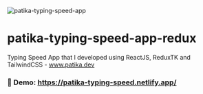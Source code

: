 ![patika-typing-speed-app](https://user-images.githubusercontent.com/68701178/230008681-fb50e96e-4b1e-4312-a86f-c5f329c0e19c.png)


# patika-typing-speed-app-redux
Typing Speed App that I developed using ReactJS, ReduxTK and TailwindCSS - www.patika.dev

### 🚀 Demo: https://patika-typing-speed.netlify.app/

